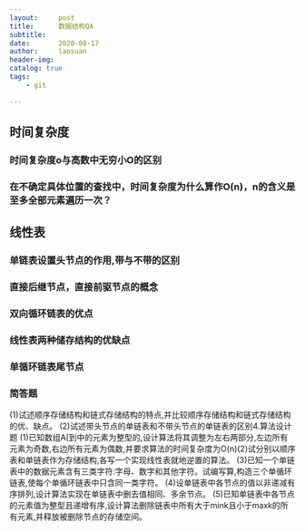 ```yaml
---
layout:     post
title:      数据结构QA
subtitle:   
date:       2020-08-17
author:     laosuan
header-img: 
catalog: true
tags:
    - git

---
```


## 时间复杂度

### 时间复杂度o与高数中无穷小O的区别

### 在不确定具体位置的查找中，时间复杂度为什么算作O(n)，n的含义是至多全部元素遍历一次？

## 线性表

### 单链表设置头节点的作用,带与不带的区别

### 直接后继节点，直接前驱节点的概念

### 双向循环链表的优点

### 线性表两种储存结构的优缺点

### 单循环链表尾节点

### 简答题

(1)试述顺序存储结构和链式存储结构的特点,并比较顺序存储结构和链式存储结构的优、缺点。
(2)试述带头节点的单链表和不带头节点的单链表的区别4.算法设计题
(1)已知数组A[到中的元素为整型的,设计算法将其调整为左右两部分,左边所有元素为奇数,右边所有元素为偶数,并要求算法的时间复杂度为O(n)(2)试分别以顺序表和单链表作为存储结构,各写一个实现线性表就地逆置的算法。
(3)已知一个单链表中的数据元素含有三类字符:字母、数字和其他字符。试编写算,构造三个单循环链表,使每个单循环链表中只含同一类字符。
(4)设单链表中各节点的值以非递减有序排列,设计算法实现在单链表中删去值相同、多余节点。
(5)已知单链表中各节点的元素值为整型且递增有序,设计算法删除链表中所有大于mink且小于maxk的所有元素,并释放被删除节点的存储空间。
